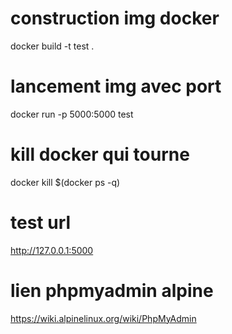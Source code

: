 # construction img docker
docker build -t test .

# lancement img avec port
docker run -p 5000:5000 test

# kill docker qui tourne
docker kill $(docker ps -q)

# test url
http://127.0.0.1:5000

# lien phpmyadmin alpine
https://wiki.alpinelinux.org/wiki/PhpMyAdmin
